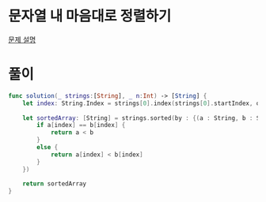 # 문자열 내 마음대로 정렬하기
[문제 설명](https://programmers.co.kr/learn/courses/30/lessons/12915)

# 풀이
```swift
func solution(_ strings:[String], _ n:Int) -> [String] {
    let index: String.Index = strings[0].index(strings[0].startIndex, offsetBy: n)
 
    let sortedArray: [String] = strings.sorted(by : {(a : String, b : String) -> Bool in
        if a[index] == b[index] {
            return a < b
        }
        else {
            return a[index] < b[index]
        }
    })
 
    return sortedArray
}
```
